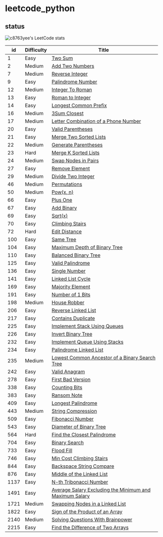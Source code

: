 # leetcode_python
## status
![c8763yee's LeetCode stats](https://leetcode-stats-six.vercel.app/?username=c8763yee&theme=dark)

| id   | Difficulty | Title                                                                                                         |
|------|------------|---------------------------------------------------------------------------------------------------------------|
| 1    | Easy       | [Two Sum](easy/1.TwoSum.py)                                                                                   |
| 2    | Medium     | [Add Two Numbers](medium/2.AddTwoNumber.py)                                                                   |
| 7    | Medium     | [Reverse Integer](medium/7.ReverseInteger.py)                                                                 |
| 9    | Easy       | [Palindrome Number](easy/9.PalindromeNumber.py)                                                               |
| 12   | Medium     | [Integer To Roman](medium/12.IntegerToRoman.py)                                                               |
| 13   | Easy       | [Roman to Integer](easy/13.RomanToInteger.py)                                                                 |
| 14   | Easy       | [Longest Common Prefix](easy/14.LongestCommonPrefix.py)                                                       |
| 16   | Medium     | [3Sum Closest](medium/16.3SumClosest.py)                                                                     |
| 17   | Medium     | [Letter Combination of a Phone Number](medium/17.LetterCombinationsOfaPhoneNumber.py)                         |
| 20   | Easy       | [Valid Parentheses](easy/20.ValidParentheses.py)                                                              |
| 21   | Easy       | [Merge Two Sorted Lists](easy/21.MergeTwoSortedLists.py)                                                      |
| 22   | Medium     | [Generate Parentheses](medium/22.GenerateParentheses.py)                                                      |
| 23   | Hard       | [Merge K Sorted Lists](hard/23.MergeKSortedList.py)                                                           |
| 24   | Medium     | [Swap Nodes in Pairs](medium/24.SwapNodesInPairs.py)                                                          |
| 27   | Easy       | [Remove Element](easy/27.RemoveElement.py)                                                                    |
| 29   | Medium     | [Divide Two Integer](medium/29.DivideTwoIntegers.py)                                                          |
| 46   | Medium     | [Permutations](medium/46.Permutations.py)                                                                     |
| 50   | Medium     | [Pow(x, n)](medium/50.PowXN.py)                                                                                 |
| 66   | Easy       | [Plus One](easy/66.PlusOne.py)                                                                                |
| 67   | Easy       | [Add Binary](easy/67.AddBinary.py)                                                                            |
| 69   | Easy       | [Sqrt(x)](easy/69.Sqrt-x.py)                                                                                  |
| 70   | Easy       | [Climbing Stairs](easy/70.ClimbingStairs.py)                                                                  |
| 72   | Hard       | [Edit Distance](hard/72.editDistance.py)                                                                      |
| 100  | Easy       | [Same Tree](easy/100.SameTree.py)                                                                             |
| 104  | Easy       | [Maximum Depth of Binary Tree](easy/104.MaximumDepthOfBinaryTree.py)                                          |
| 110  | Easy       | [Balanced Binary Tree](easy/110.BalancedBinaryTree.py)                                                        |
| 125  | Easy       | [Valid Palindrome](easy/125.ValidPalindrome.py)                                                               |
| 136  | Easy       | [Single Number](easy/136.SingleNumber.py)                                                                     |
| 141  | Easy       | [Linked List Cycle](easy/141.LinkedListCycle.py)                                                              |
| 169  | Easy       | [Majority Element](easy/169.MajorityElement.py)                                                               |
| 191  | Easy       | [Number of 1 Bits](easy/191.NumberOf1Bits.py)                                                                 |
| 198  | Medium     | [House Robber](medium/198.HouseRobber.py)                                                                     |
| 206  | Easy       | [Reverse Linked List](easy/206.ReverseLinkedList.py)                                                          |
| 217  | Easy       | [Contains Duplicate](easy/217.ContainsDuplicate.py)                                                           |
| 225  | Easy       | [Implement Stack Using Queues](easy/225.ImplementStackUsingQueues.py)                                         |
| 226  | Easy       | [Invert Binary Tree](easy/226.InvertBinaryTree.py)                                                            |
| 232  | Easy       | [Implement Queue Using Stacks](easy/232.ImplementQueueUsingStacks.py)                                         |
| 234  | Easy       | [Palindrome Linked List](easy/234.PalindromeLinkedList.py)                                                    |
| 235  | Medium     | [Lowest Common Ancestor of a Binary Search Tree](medium/235.LowestCommonAncestorOfABinarySearchTree.py)       |
| 242  | Easy       | [Valid Anagram](easy/242.ValidAnagram.py)                                                                     |
| 278  | Easy       | [First Bad Version](easy/278.FirstBadVersion.py)                                                              |
| 338  | Easy       | [Counting Bits](easy/338.CountingBits.py)                                                                     |
| 383  | Easy       | [Ransom Note](easy/383.RansomNote.py)                                                                         |
| 409  | Easy       | [Longest Palindrome](easy/409.LongestPalindrome.py)                                                           |
| 443  | Medium     | [String Compression](medium/443.StringCompression.py)                                                         |
| 509  | Easy       | [Fibonacci Number](easy/509.FibonacciNumber.py)                                                               |
| 543  | Easy       | [Diameter of Binary Tree](easy/543.DiameterOfBinaryTree.py)                                                   |
| 564  | Hard       | [Find the Closest Palindrome](hard/564.FindTheClosestPalindrome.py)                                           |
| 704  | Easy       | [Binary Search](easy/704.BinarySearch.py)                                                                     |
| 733  | Easy       | [Flood Fill](easy/733.FloodFill.py)                                                                           |
| 746  | Easy       | [Min Cost Climbing Stairs](easy/746.MinCostClimbingStairs.py)                                                 |
| 844  | Easy       | [Backspace String Compare](easy/844.BackspaceStringCompare.py)                                                |
| 876  | Easy       | [Middle of the Linked List](easy/876.MiddleOfTheLinkedList.py)                                                |
| 1137 | Easy       | [N-th Tribonacci Number](easy/1137.NthTribonacciNumber.py)                                                    |
| 1491 | Easy       | [Average Salary Excluding the Minimum and Maximum Salary](easy/1491.AverageSalaryExcludingtheMinimumandMaximumSalary.py) |
| 1721 | Medium     | [Swapping Nodes in a Linked List](medium/1721.SwappingNodesInALinkedList.py)                                  |
| 1822 | Easy       | [Sign of the Product of an Array](easy/1822.SignOfTheProductOfAnArray.py)                                      |
| 2140 | Medium     | [Solving Questions With Brainpower](medium/2140.SolvingQuestionsWithBrainPower.py)                            |
| 2215 | Easy       | [Find the Difference of Two Arrays](easy/2215.FindTheDifferenceOfTwoArrays.py)                                |